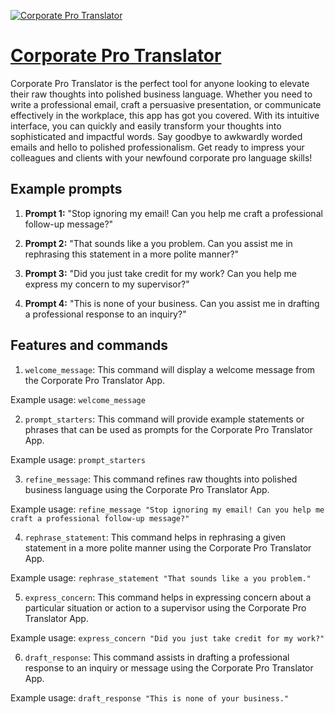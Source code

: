 [![Corporate Pro Translator](https://files.oaiusercontent.com/file-OPBOP1krJzGbUMUDxu7mO30K?se=2123-10-17T07%3A14%3A46Z&sp=r&sv=2021-08-06&sr=b&rscc=max-age%3D31536000%2C%20immutable&rscd=attachment%3B%20filename%3D0beca3c6-f57c-4e2f-bdf3-86e93647610a.png&sig=wYphd%2BZ6hVVr5gAq/ubLea/r9uPkAw3A6VRBGcb2N8k%3D)](https://chat.openai.com/g/g-uDlzCuuSG-corporate-pro-translator)

# [Corporate Pro Translator](https://chat.openai.com/g/g-uDlzCuuSG-corporate-pro-translator)

Corporate Pro Translator is the perfect tool for anyone looking to elevate their raw thoughts into polished business language. Whether you need to write a professional email, craft a persuasive presentation, or communicate effectively in the workplace, this app has got you covered. With its intuitive interface, you can quickly and easily transform your thoughts into sophisticated and impactful words. Say goodbye to awkwardly worded emails and hello to polished professionalism. Get ready to impress your colleagues and clients with your newfound corporate pro language skills!

## Example prompts

1. **Prompt 1:** "Stop ignoring my email! Can you help me craft a professional follow-up message?"

2. **Prompt 2:** "That sounds like a you problem. Can you assist me in rephrasing this statement in a more polite manner?"

3. **Prompt 3:** "Did you just take credit for my work? Can you help me express my concern to my supervisor?"

4. **Prompt 4:** "This is none of your business. Can you assist me in drafting a professional response to an inquiry?"

## Features and commands

1. `welcome_message`: This command will display a welcome message from the Corporate Pro Translator App.

Example usage: `welcome_message`

2. `prompt_starters`: This command will provide example statements or phrases that can be used as prompts for the Corporate Pro Translator App.

Example usage: `prompt_starters`

3. `refine_message`: This command refines raw thoughts into polished business language using the Corporate Pro Translator App.

Example usage: `refine_message "Stop ignoring my email! Can you help me craft a professional follow-up message?"`

4. `rephrase_statement`: This command helps in rephrasing a given statement in a more polite manner using the Corporate Pro Translator App.

Example usage: `rephrase_statement "That sounds like a you problem."`

5. `express_concern`: This command helps in expressing concern about a particular situation or action to a supervisor using the Corporate Pro Translator App.

Example usage: `express_concern "Did you just take credit for my work?"`

6. `draft_response`: This command assists in drafting a professional response to an inquiry or message using the Corporate Pro Translator App.

Example usage: `draft_response "This is none of your business."`